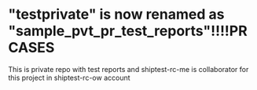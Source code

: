 # "testprivate" is now renamed as "sample_pvt_pr_test_reports"!!!!PR CASES
This is private repo with test reports and shiptest-rc-me is collaborator for this project in shiptest-rc-ow account

